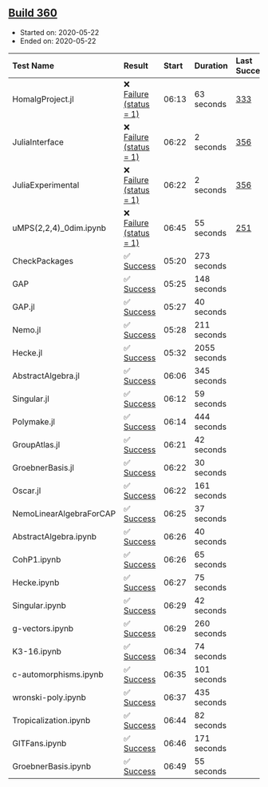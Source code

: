 ## [Build 360](https://oscarci.mathematik.uni-kl.de/job/oscar-julia-1.4/360/)

* Started on: 2020-05-22
* Ended on: 2020-05-22

| Test Name    | Result | Start | Duration | Last Success | First Failure |
|:-------------|:-------|:------|:---------|:-------------|:--------------|
| HomalgProject.jl | ❌ [Failure (status = 1)](https://oscarci.mathematik.uni-kl.de/job/oscar-julia-1.4/360/artifact/logs/build-360/HomalgProject.jl.log) | 06:13 | 63 seconds | [333](https://oscarci.mathematik.uni-kl.de/job/oscar-julia-1.4/333/) | [334](https://oscarci.mathematik.uni-kl.de/job/oscar-julia-1.4/334/) |
| JuliaInterface | ❌ [Failure (status = 1)](https://oscarci.mathematik.uni-kl.de/job/oscar-julia-1.4/360/artifact/logs/build-360/JuliaInterface.log) | 06:22 | 2 seconds | [356](https://oscarci.mathematik.uni-kl.de/job/oscar-julia-1.4/356/) | [357](https://oscarci.mathematik.uni-kl.de/job/oscar-julia-1.4/357/) |
| JuliaExperimental | ❌ [Failure (status = 1)](https://oscarci.mathematik.uni-kl.de/job/oscar-julia-1.4/360/artifact/logs/build-360/JuliaExperimental.log) | 06:22 | 2 seconds | [356](https://oscarci.mathematik.uni-kl.de/job/oscar-julia-1.4/356/) | [357](https://oscarci.mathematik.uni-kl.de/job/oscar-julia-1.4/357/) |
| uMPS(2,2,4)_0dim.ipynb | ❌ [Failure (status = 1)](https://oscarci.mathematik.uni-kl.de/job/oscar-julia-1.4/360/artifact/logs/build-360/uMPS-2-2-4-_0dim.ipynb.log) | 06:45 | 55 seconds | [251](https://oscarci.mathematik.uni-kl.de/job/oscar-julia-1.4/251/) | [252](https://oscarci.mathematik.uni-kl.de/job/oscar-julia-1.4/252/) |
| CheckPackages | ✅ [Success](https://oscarci.mathematik.uni-kl.de/job/oscar-julia-1.4/360/artifact/logs/build-360/CheckPackages.log) | 05:20 | 273 seconds |  |  |
| GAP | ✅ [Success](https://oscarci.mathematik.uni-kl.de/job/oscar-julia-1.4/360/artifact/logs/build-360/GAP.log) | 05:25 | 148 seconds |  |  |
| GAP.jl | ✅ [Success](https://oscarci.mathematik.uni-kl.de/job/oscar-julia-1.4/360/artifact/logs/build-360/GAP.jl.log) | 05:27 | 40 seconds |  |  |
| Nemo.jl | ✅ [Success](https://oscarci.mathematik.uni-kl.de/job/oscar-julia-1.4/360/artifact/logs/build-360/Nemo.jl.log) | 05:28 | 211 seconds |  |  |
| Hecke.jl | ✅ [Success](https://oscarci.mathematik.uni-kl.de/job/oscar-julia-1.4/360/artifact/logs/build-360/Hecke.jl.log) | 05:32 | 2055 seconds |  |  |
| AbstractAlgebra.jl | ✅ [Success](https://oscarci.mathematik.uni-kl.de/job/oscar-julia-1.4/360/artifact/logs/build-360/AbstractAlgebra.jl.log) | 06:06 | 345 seconds |  |  |
| Singular.jl | ✅ [Success](https://oscarci.mathematik.uni-kl.de/job/oscar-julia-1.4/360/artifact/logs/build-360/Singular.jl.log) | 06:12 | 59 seconds |  |  |
| Polymake.jl | ✅ [Success](https://oscarci.mathematik.uni-kl.de/job/oscar-julia-1.4/360/artifact/logs/build-360/Polymake.jl.log) | 06:14 | 444 seconds |  |  |
| GroupAtlas.jl | ✅ [Success](https://oscarci.mathematik.uni-kl.de/job/oscar-julia-1.4/360/artifact/logs/build-360/GroupAtlas.jl.log) | 06:21 | 42 seconds |  |  |
| GroebnerBasis.jl | ✅ [Success](https://oscarci.mathematik.uni-kl.de/job/oscar-julia-1.4/360/artifact/logs/build-360/GroebnerBasis.jl.log) | 06:22 | 30 seconds |  |  |
| Oscar.jl | ✅ [Success](https://oscarci.mathematik.uni-kl.de/job/oscar-julia-1.4/360/artifact/logs/build-360/Oscar.jl.log) | 06:22 | 161 seconds |  |  |
| NemoLinearAlgebraForCAP | ✅ [Success](https://oscarci.mathematik.uni-kl.de/job/oscar-julia-1.4/360/artifact/logs/build-360/NemoLinearAlgebraForCAP.log) | 06:25 | 37 seconds |  |  |
| AbstractAlgebra.ipynb | ✅ [Success](https://oscarci.mathematik.uni-kl.de/job/oscar-julia-1.4/360/artifact/logs/build-360/AbstractAlgebra.ipynb.log) | 06:26 | 40 seconds |  |  |
| CohP1.ipynb | ✅ [Success](https://oscarci.mathematik.uni-kl.de/job/oscar-julia-1.4/360/artifact/logs/build-360/CohP1.ipynb.log) | 06:26 | 65 seconds |  |  |
| Hecke.ipynb | ✅ [Success](https://oscarci.mathematik.uni-kl.de/job/oscar-julia-1.4/360/artifact/logs/build-360/Hecke.ipynb.log) | 06:27 | 75 seconds |  |  |
| Singular.ipynb | ✅ [Success](https://oscarci.mathematik.uni-kl.de/job/oscar-julia-1.4/360/artifact/logs/build-360/Singular.ipynb.log) | 06:29 | 42 seconds |  |  |
| g-vectors.ipynb | ✅ [Success](https://oscarci.mathematik.uni-kl.de/job/oscar-julia-1.4/360/artifact/logs/build-360/g-vectors.ipynb.log) | 06:29 | 260 seconds |  |  |
| K3-16.ipynb | ✅ [Success](https://oscarci.mathematik.uni-kl.de/job/oscar-julia-1.4/360/artifact/logs/build-360/K3-16.ipynb.log) | 06:34 | 74 seconds |  |  |
| c-automorphisms.ipynb | ✅ [Success](https://oscarci.mathematik.uni-kl.de/job/oscar-julia-1.4/360/artifact/logs/build-360/c-automorphisms.ipynb.log) | 06:35 | 101 seconds |  |  |
| wronski-poly.ipynb | ✅ [Success](https://oscarci.mathematik.uni-kl.de/job/oscar-julia-1.4/360/artifact/logs/build-360/wronski-poly.ipynb.log) | 06:37 | 435 seconds |  |  |
| Tropicalization.ipynb | ✅ [Success](https://oscarci.mathematik.uni-kl.de/job/oscar-julia-1.4/360/artifact/logs/build-360/Tropicalization.ipynb.log) | 06:44 | 82 seconds |  |  |
| GITFans.ipynb | ✅ [Success](https://oscarci.mathematik.uni-kl.de/job/oscar-julia-1.4/360/artifact/logs/build-360/GITFans.ipynb.log) | 06:46 | 171 seconds |  |  |
| GroebnerBasis.ipynb | ✅ [Success](https://oscarci.mathematik.uni-kl.de/job/oscar-julia-1.4/360/artifact/logs/build-360/GroebnerBasis.ipynb.log) | 06:49 | 55 seconds |  |  |
